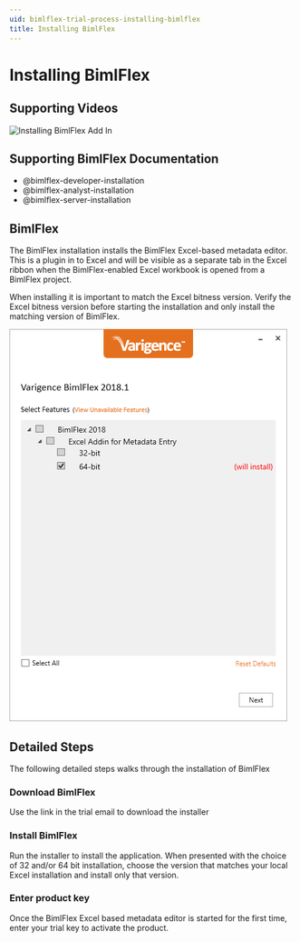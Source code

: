 ```yaml
---
uid: bimlflex-trial-process-installing-bimlflex
title: Installing BimlFlex
---
```

# Installing BimlFlex

## Supporting Videos

![Installing BimlFlex Add In](https://www.youtube.com/watch?v=oT4Poki45nw?rel=0&autoplay=0)

## Supporting BimlFlex Documentation

- @bimlflex-developer-installation
- @bimlflex-analyst-installation
- @bimlflex-server-installation

## BimlFlex

The BimlFlex installation installs the BimlFlex Excel-based metadata editor. This is a plugin in to Excel and will be visible as a separate tab in the Excel ribbon when the BimlFlex-enabled Excel workbook is opened from a BimlFlex project.

When installing it is important to match the Excel bitness version. Verify the Excel bitness version before starting the installation and only install the matching version of BimlFlex.

![Installing BimlFlex -center -50%](../user-guide/images/bimlflex-ss-v5-bimlflex-installer-install.png)

## Detailed Steps

The following detailed steps walks through the installation of BimlFlex

### Download BimlFlex

Use the link in the trial email to download the installer

### Install BimlFlex

Run the installer to install the application. When presented with the choice of 32 and/or 64 bit installation, choose the version that matches your local Excel installation and install only that version.

### Enter product key

Once the BimlFlex Excel based metadata editor is started for the first time, enter your trial key to activate the product.